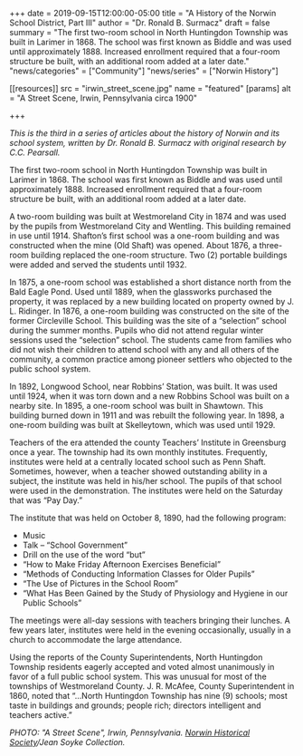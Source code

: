 +++
date    = 2019-09-15T12:00:00-05:00
title   = "A History of the Norwin School District, Part III"
author  = "Dr. Ronald B. Surmacz"
draft   = false
summary = "The first two-room school in North Huntingdon Township was built in Larimer in 1868. The school was first known as Biddle and was used until approximately 1888. Increased enrollment required that a four-room structure be built, with an additional room added at a later date."
"news/categories" = ["Community"]
"news/series" = ["Norwin History"]

[[resources]]
 src = "irwin_street_scene.jpg"
 name = "featured"
 [params]
  alt = "A Street Scene, Irwin, Pennsylvania circa 1900"

+++

*This is the third in a series of articles about the history of Norwin and its school system, written by Dr. Ronald B. Surmacz with original research by C.C. Pearsall.*

<!--more-->

The first two-room school in North Huntingdon Township was built in Larimer in 1868. The school was first known as Biddle and was used until approximately 1888. Increased enrollment required that a four-room structure be built, with an additional room added at a later date.

A two-room building was built at Westmoreland City in 1874 and was used by the pupils from Westmoreland City and Wentling. This building remained in use until 1914. Shafton’s first school was a one-room building and was constructed when the mine (Old Shaft) was opened. About 1876, a three-room building replaced the one-room structure. Two (2) portable buildings were added and served the students until 1932.

In 1875, a one-room school was established a short distance north from the Bald Eagle Pond. Used until 1889, when the glassworks purchased the property, it was replaced by a new building located on property owned by J. L. Ridinger. In 1876, a one-room building was constructed on the site of the former Circleville School. This building was the site of a “selection” school during the summer months. Pupils who did not attend regular winter sessions used the “selection” school. The students came from families who did not wish their children to attend school with any and all others of the community, a common practice among pioneer settlers who objected to the public school system.

In 1892, Longwood School, near Robbins’ Station, was built. It was used until 1924, when it was torn down and a new Robbins School was built on a nearby site. In 1895, a one-room school was built in Shawtown. This building burned down in 1911 and was rebuilt the following year. In 1898, a one-room building was built at Skelleytown, which was used until 1929.

Teachers of the era attended the county Teachers’ Institute in Greensburg once a year. The township had its own monthly institutes. Frequently, institutes were held at a centrally located school such as Penn Shaft. Sometimes, however, when a teacher showed outstanding ability in a subject, the institute was held in his/her school. The pupils of that school were used in the demonstration. The institutes were held on the Saturday that was “Pay Day.”

The institute that was held on October 8, 1890, had the following program:

* Music
* Talk – “School Government”
* Drill on the use of the word “but”
* “How to Make Friday Afternoon Exercises Beneficial”
* “Methods of Conducting Information Classes for Older Pupils”
* “The Use of Pictures in the School Room”
* “What Has Been Gained by the Study of Physiology and Hygiene in our Public Schools”

The meetings were all-day sessions with teachers bringing their lunches. A few years later, institutes were held in the evening occasionally, usually in a church to accommodate the large attendance.

Using the reports of the County Superintendents, North Huntingdon Township residents eagerly accepted and voted almost unanimously in favor of a full public school system. This was unusual for most of the townships of Westmoreland County. J. R. McAfee, County Superintendent in 1860, noted that “…North Huntingdon Township has nine (9) schools; most taste in buildings and grounds; people rich; directors intelligent and teachers active.”

*PHOTO: "A Street Scene", Irwin, Pennsylvania. [Norwin Historical Society](http://norwinhistoricalsociety.org)/Jean Soyke Collection.*
